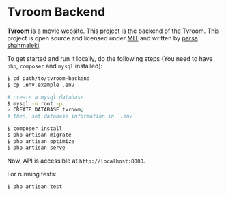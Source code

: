 # Tvroom Backend
**Tvroom** is a movie website. This project is the backend of the Tvroom.
This project is open source and licensed under [MIT](LICENSE) and written by [parsa shahmaleki](https://github.com/parsampsh).

To get started and run it locally, do the following steps (You need to have `php`, `composer` and `mysql` installed):

```bash
$ cd path/to/tvroom-backend
$ cp .env.example .env

# create a mysql database
$ mysql -u root -p
> CREATE DATABASE tvroom;
# then, set database information in `.env`

$ composer install
$ php artisan migrate
$ php artisan optimize
$ php artisan serve
```

Now, API is accessible at `http://localhost:8000`.

For running tests:

```bash
$ php artisan test
```

